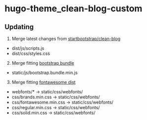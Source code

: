 # hugo-theme_clean-blog-custom

## Updating

1. Merge latest changes from [startbootstrap/clean-blog](https://github.com/StartBootstrap/startbootstrap-clean-blog)
- dist/js/scripts.js
- dist/css/styles.css

2. Merge fitting [bootstrap bundle](https://getbootstrap.com/docs/versions/)
- static/js/bootstrap.bundle.min.js

3. Merge fitting [fontawesome dist](https://fontawesome.com/download)
- webfonts/* -> static/css/webfonts/
- css/brands.min.css -> static/css/webfonts/
- css/fontawesome.min.css -> static/css/webfonts/
- css/regular.min.css -> static/css/webfonts/
- css/solid.min.css -> static/css/webfonts/
